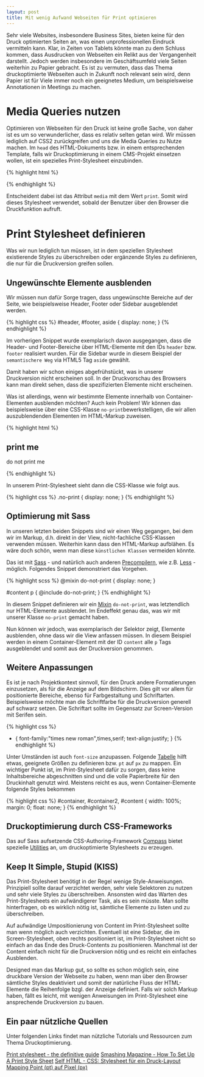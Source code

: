 ```yaml
---
layout: post
title: Mit wenig Aufwand Webseiten für Print optimieren
---
```


Sehr viele Websites, insbesondere Business Sites, bieten keine für den Druck optimierten Seiten an, was einen unprofessionellen Eindruck vermitteln kann. Klar, in Zeiten von Tablets könnte man zu dem Schluss kommen, dass Ausdrucken von Webseiten ein Relikt aus der Vergangenheit darstellt. Jedoch werden insbesondere im Geschäftsumfeld viele Seiten weiterhin zu Papier gebracht. Es ist zu vermuten, dass das Thema druckoptimierte Webseiten auch in Zukunft noch relevant sein wird, denn Papier ist für Viele immer noch ein geeignetes Medium, um beispielsweise Annotationen in Meetings zu machen. 

# Media Queries nutzen

Optimieren von Webseiten für den Druck ist keine große Sache, von daher ist es um so verwunderlicher, dass es relativ selten getan wird. Wir müssen lediglich auf CSS2 zurückgreifen und uns die Media Queries zu Nutze machen. Im `head` des HTML-Dokuments bzw. in einem entsprechenden Template, falls wir Druckoptimierung in einem CMS-Projekt einsetzen wollen, ist ein spezielles Print-Stylesheet einzubinden. 

{% highlight html %}
<head>
	<title>NP rules</title>
	<link href="css/print.css" media="print" rel="stylesheet" type="text/css" />
</head>
{% endhighlight %}

Entscheident dabei ist das Attribut `media` mit dem Wert `print`. Somit wird dieses Stylesheet verwendet, sobald der Benutzer über den Browser die Druckfunktion aufruft.  

# Print Stylesheet definieren

Was wir nun lediglich tun müssen, ist in dem speziellen Stylesheet existierende Styles zu überschreiben oder ergänzende Styles zu definieren, die nur für die Druckversion greifen sollen.

## Ungewünschte Elemente ausblenden

Wir müssen nun dafür Sorge tragen, dass ungewünschte Bereiche auf der Seite, wie beispielsweise Header, Footer oder Sidebar ausgeblendet werden.

{% highlight css %}
#header, #footer, aside {
	display: none;
}
{% endhighlight %}

Im vorherigen Snippet wurde exemplarisch davon ausgegangen, dass die Header- und Footer-Bereiche über HTML-Elemente mit den IDs `header` bzw. `footer` realisiert wurden. Für die Sidebar wurde in diesem Beispiel der `semantischere Weg` via HTML5 Tag `aside` gewählt.

Damit haben wir schon einiges abgefrühstückt, was in unserer Druckversion nicht erscheinen soll. In der Druckvorschau des Browsers kann man direkt sehen, dass die spezifizierten Elemente nicht erscheinen.

Was ist allerdings, wenn wir bestimmte Elemente innerhalb von Container-Elementen ausblenden möchten? Auch kein Problem! Wir können das beispielsweise über eine CSS-Klasse `no-print`bewerkstelligen, die wir allen auszublendenden Elementen im HTML-Markup zuweisen.

{% highlight html %}
<div>
	<h2>print me</h2>
	<p class="no-print">do not print me</p>
</div>
{% endhighlight %}

In unserem Print-Stylesheet sieht dann die CSS-Klasse wie folgt aus.

{% highlight css %}
.no-print {
	display: none;
}
{% endhighlight %}

## Optimierung mit Sass

In unseren letzten beiden Snippets sind wir einen Weg gegangen, bei dem wir im Markup, d.h. direkt in der View, nicht-fachliche CSS-Klassen verwenden müssen. Weiterhin kann dass den HTML-Markup aufblähen. Es wäre doch schön, wenn man diese `künstlichen Klassen` vermeiden könnte.

Das ist mit [Sass](http://sass-lang.com/) - und natürlich auch anderen [Precompilern](http://de.wikipedia.org/wiki/Precompiler), wie z.B. [Less](http://lesscss.org/) - möglich. Folgendes Snippet demonstriert das Vorgehen.

{% highlight scss %}
@mixin do-not-print {
	display: none;
}

#content p {
	@include do-not-print;
}
{% endhighlight %}

In diesem Snippet definieren wir ein [Mixin](http://sass-lang.com/guide) `do-not-print`, was letztendlich nur HTML-Elemente ausblendet. Im Endeffekt genau das, was wir mit unserer Klasse `no-print` gemacht haben.

Nun können wir jedoch, was exemplarisch der Selektor zeigt, Elemente ausblenden, ohne dass wir die View anfassen müssen. In diesem Beispiel werden in einem Container-Element mit der ID `content` alle `p` Tags ausgeblendet und somit aus der Druckversion genommen.

## Weitere Anpassungen

Es ist je nach Projektkontext sinnvoll, für den Druck andere Formatierungen einzusetzen, als für die Anzeige auf dem Bildschirm. Dies gilt vor allem für positionierte Bereiche, ebenso für Farbgestaltung und Schriftarten. Beispielsweise möchte man die Schriftfarbe für die Druckversion generell auf schwarz setzen. Die Schriftart sollte im Gegensatz zur Screen-Version mit Serifen sein.

{% highlight css %}
* {
	font-family:"times new roman",times,serif;
 	text-align:justify;
}
{% endhighlight %}

Unter Umständen ist auch `font-size` anzupassen. Folgende [Tabelle](http://reeddesign.co.uk/test/points-pixels.html) hilft etwas, geeignete Größen zu definieren bzw. `pt` auf `px` zu mappen.
Ein wichtiger Punkt ist, im Print-Stylesheet dafür zu sorgen, dass keine Inhaltsbereiche abgeschnitten sind und die volle Papierbreite für den Druckinhalt genutzt wird. Meistens reicht es aus, wenn Container-Elemente folgende Styles bekommen

{% highlight css %}
#container, #container2, #content {
	width: 100%; margin: 0; float: none;
}
{% endhighlight %}

## Druckoptimierung durch CSS-Frameworks

Das auf Sass aufsetzende CSS-Authoring-Framework [Compass](http://compass-style.org) bietet spezielle [Utilities](http://compass-style.org) an, um druckoptimierte Stylesheets zu erzeugen.

## Keep It Simple, Stupid (KISS)

Das Print-Stylesheet benötigt in der Regel wenige Style-Anweisungen. Prinzipiell sollte darauf verzichtet werden, sehr viele Selektoren zu nutzen und sehr viele Styles zu überschreiben. Ansonsten wird das Warten des Print-Stylesheets ein aufwändigerer Task, als es sein müsste. Man sollte hinterfragen, ob es wirklich nötig ist, sämtliche Elemente zu listen und zu überschreiben.

Auf aufwändige Umpositionierung von Content im Print-Stylesheet sollte man wenn möglich auch verzichten. Eventuell ist eine Sidebar, die im Screen-Stylesheet, oben rechts positioniert ist, im Print-Stylesheet nicht so einfach an das Ende des Druck-Contents zu positionieren. Manchmal ist der Content einfach nicht für die Druckversion nötig und es reicht ein einfaches Ausblenden.

Designed man das Markup gut, so sollte es schon möglich sein, eine druckbare Version der Webseite zu haben, wenn man über den Browser sämtliche Styles deaktiviert und somit der natürliche Fluss der HTML-Elemente die Reihenfolge bzgl. der Anzeige definiert. Falls wir solch Markup haben, fällt es leicht, mit wenigen Anweisungen im Print-Stylesheet eine ansprechende Druckversion zu bauen.

## Ein paar nützliche Quellen

Unter folgenden Links findet man nützliche Tutorials und Ressourcen zum Thema Druckoptimierung.

[Print stylesheet - the definitive guide](http://www.webcredible.com/blog-reports/css/print-stylesheet.shtml)
[Smashing Magazine - How To Set Up A Print Style Sheet](http://www.smashingmagazine.com/2011/11/24/how-to-set-up-a-print-style-sheet/)
[Self HTML - CSS: Stylesheet für ein Druck-Layout](http://aktuell.de.selfhtml.org/artikel/css/drucklayout/)
[Mapping Point (pt) auf Pixel (px)](http://reeddesign.co.uk/test/points-pixels.html)
